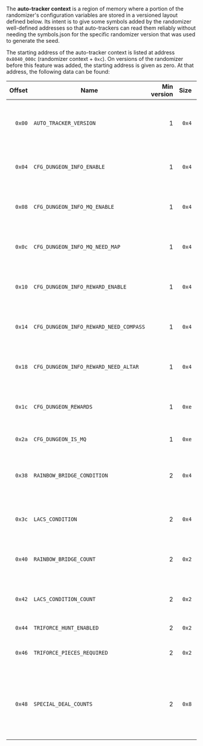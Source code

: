The **auto-tracker context** is a region of memory where a portion of the randomizer's configuration variables are stored in a versioned layout defined below. Its intent is to give some symbols added by the randomizer well-defined addresses so that auto-trackers can read them reliably without needing the symbols.json for the specific randomizer version that was used to generate the seed.

The starting address of the auto-tracker context is listed at address `0x8040_000c` (randomizer context + `0xc`). On versions of the randomizer before this feature was added, the starting address is given as zero. At that address, the following data can be found:

|Offset|Name|Min version|Size|Description|
|--:|---|--:|--:|---|
|`0x00`|`AUTO_TRACKER_VERSION`|1|`0x4`|Defines which entries in this table are available. Future versions may also change the layout of this table in an incompatible manner.|
|`0x04`|`CFG_DUNGEON_INFO_ENABLE`|1|`0x4`|`1` if pressing A on the inventory screen on the pause menu will display information about dungeons.|
|`0x08`|`CFG_DUNGEON_INFO_MQ_ENABLE`|1|`0x4`|`1` if the dungeon info in the pause menu should include info about which dungeons are in Master Quest mode.|
|`0x0c`|`CFG_DUNGEON_INFO_MQ_NEED_MAP`|1|`0x4`|`1` if the Master Quest info should only be displayed for dungeons whose maps have been obtained or which don't have maps.|
|`0x10`|`CFG_DUNGEON_INFO_REWARD_ENABLE`|1|`0x4`|`1` if the dungeon info in the pause menu should include info about which medallions and stones are in which dungeon.|
|`0x14`|`CFG_DUNGEON_INFO_REWARD_NEED_COMPASS`|1|`0x4`|`1` if the reward info should only be displayed for dungeons whose compasses have been obtained.|
|`0x18`|`CFG_DUNGEON_INFO_REWARD_NEED_ALTAR`|1|`0x4`|`1` if the reward info should only be displayed for rewards whose Temple of Time altar text boxes have been read.|
|`0x1c`|`CFG_DUNGEON_REWARDS`|1|`0xe`|A byte representing the medallion or stone for each dungeon. Dungeons without rewards are listed as `0xff`.|
|`0x2a`|`CFG_DUNGEON_IS_MQ`|1|`0xe`|A byte set to `1` for each dungeon in Master Quest mode.|
|`0x38`|`RAINBOW_BRIDGE_CONDITION`|2|`0x4`|The condition for spawning the rainbow bridge. `0` = open, `1` = medallions, `2` = dungeon rewards, `3` = stones, `4` = vanilla, `5` = tokens.|
|`0x3c`|`LACS_CONDITION`|2|`0x4`|The condition for triggering the light arrow cutscene. `0` = vanilla, `1` = medallions, `2` = dungeons, `3` = stones.|
|`0x40`|`RAINBOW_BRIDGE_COUNT`|2|`0x2`|The number of items (of the kind defined in `RAINBOW_BRIDGE_CONDITION`) required to spawn the rainbow bridge.|
|`0x42`|`LACS_CONDITION_COUNT`|2|`0x2`|The number of items (of the kind defined in `LACS_CONDITION`) required to trigger the light arrow cutscene.|
|`0x44`|`TRIFORCE_HUNT_ENABLED`|2|`0x2`|`1` if Triforce hunt is enabled.|
|`0x46`|`TRIFORCE_PIECES_REQUIRED`|2|`0x2`|In Triforce hunt, the total number of Triforce pieces (across all worlds) required to win the game.|
|`0x48`|`SPECIAL_DEAL_COUNTS`|2|`0x8`|A byte representing the number of special deal slots in each shop, in the following order: KF Shop, Market Bazaar, Market Potion Shop, Market Bombchu Shop, Kak Bazaar, Kak Potion Shop, GC Shop, ZD Shop.|
